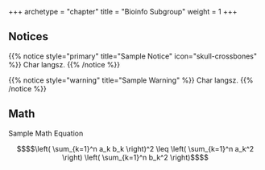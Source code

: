 +++
archetype = "chapter"
title = "Bioinfo Subgroup"
weight = 1
+++

## Notices

{{% notice style="primary" title="Sample Notice" icon="skull-crossbones" %}}
Char langsz.
{{% /notice %}}

{{% notice style="warning" title="Sample Warning" %}}
Char langsz.
{{% /notice %}}

## Math

Sample Math Equation

```math
$$\left( \sum_{k=1}^n a_k b_k \right)^2 \leq \left( \sum_{k=1}^n a_k^2 \right) \left( \sum_{k=1}^n b_k^2 \right)$$
```
